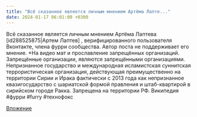 ```yaml
---
title: "Всё сказанное является личным мнением Артёма Лапте..."
date: 2024-01-17 06:01:00 +0300
---
```


Всё сказанное является личным мнением Артёма Лаптева [id288525875|Артем Лаптев] , верифицированного пользователя Вконтакте, члена фурри сообщества.
Автор поста не поддерживает его мнение.
*На видео мат и прославление запрещённых организаций. Запрещённые организации, являются запрещёнными организациями.
Непризнанное государство и международная исламистская суннитская террористическая организация, действующая преимущественно на территории Сирии и Ирака фактически с 2013 года как непризнанное квазигосударство с шариатской формой правления и штаб-квартирой в сирийском городе Ракка. Запрещена на территории РФ. Википедия
#фурри #furry #технофокс

[Вложение](https://vk.com/video41076938_456239724)
